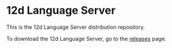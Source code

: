 # 12d Language Server

This is the 12d Language Server distribution repository.

To download the 12d Language Server, go to the [releases](https://github.com/kelly-lin/12d-lang-server-dist/releases)
page.
